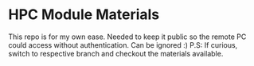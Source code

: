 # HPC Module Materials
This repo is for my own ease.
Needed to keep it public so the remote PC could access without authentication.
Can be ignored :)
P.S: If curious, switch to respective branch and checkout the materials available.
